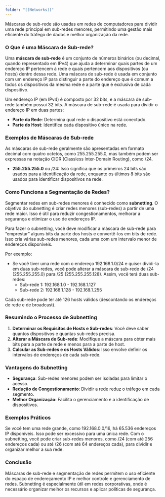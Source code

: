 ```yaml
---
folder: "[[Networks]]"
---
```

Máscaras de sub-rede são usadas em redes de computadores para dividir uma rede principal em sub-redes menores, permitindo uma gestão mais eficiente do tráfego de dados e melhor organização da rede.

### O Que é uma Máscara de Sub-rede?

Uma **máscara de sub-rede** é um conjunto de números binários (ou decimal, quando representado em IPv4) que ajuda a determinar quais partes de um endereço IP pertencem à rede e quais pertencem aos dispositivos (ou hosts) dentro dessa rede. Uma máscara de sub-rede é usada em conjunto com um endereço IP para distinguir a parte do endereço que é comum a todos os dispositivos da mesma rede e a parte que é exclusiva de cada dispositivo.

Um endereço IP (em IPv4) é composto por 32 bits, e a máscara de sub-rede também possui 32 bits. A máscara de sub-rede é usada para dividir o endereço IP em duas partes:

- **Parte da Rede**: Determina qual rede o dispositivo está conectado.
- **Parte do Host**: Identifica cada dispositivo único na rede.

### Exemplos de Máscaras de Sub-rede

As máscaras de sub-rede geralmente são apresentadas em formato decimal com quatro octetos, como 255.255.255.0, mas também podem ser expressas na notação CIDR (Classless Inter-Domain Routing), como /24.

- **255.255.255.0** ou /24: Isso significa que os primeiros 24 bits são usados para a identificação da rede, enquanto os últimos 8 bits são usados para identificar dispositivos na rede.

### Como Funciona a Segmentação de Redes?

Segmentar redes em sub-redes menores é conhecido como **subnetting**. O objetivo do subnetting é criar redes menores (sub-redes) a partir de uma rede maior. Isso é útil para reduzir congestionamentos, melhorar a segurança e otimizar o uso de endereços IP.

Para fazer o subnetting, você deve modificar a máscara de sub-rede para “emprestar” alguns bits da parte dos hosts e convertê-los em bits de rede. Isso cria várias sub-redes menores, cada uma com um intervalo menor de endereços disponíveis.

Por exemplo:

- Se você tiver uma rede com o endereço 192.168.1.0/24 e quiser dividi-la em duas sub-redes, você pode alterar a máscara de sub-rede de /24 (255.255.255.0) para /25 (255.255.255.128). Assim, você terá duas sub-redes:
  - Sub-rede 1: 192.168.1.0 - 192.168.1.127
  - Sub-rede 2: 192.168.1.128 - 192.168.1.255


Cada sub-rede pode ter até 126 hosts válidos (descontando os endereços de rede e de broadcast).

### Resumindo o Processo de Subnetting

1. **Determinar os Requisitos de Hosts e Sub-redes**: Você deve saber quantos dispositivos e quantas sub-redes precisa.
2. **Alterar a Máscara de Sub-rede**: Modifique a máscara para obter mais bits para a parte de rede e menos para a parte de host.
3. **Calcular as Sub-redes e os Hosts Válidos**: Isso envolve definir os intervalos de endereços de cada sub-rede.

### Vantagens do Subnetting

- **Segurança**: Sub-redes menores podem ser isoladas para limitar o acesso.
- **Redução de Congestionamento**: Dividir a rede reduz o tráfego em cada segmento.
- **Melhor Organização**: Facilita o gerenciamento e a identificação de dispositivos.

### Exemplos Práticos

Se você tem uma rede grande, como 192.168.0.0/16, há 65.536 endereços IP disponíveis. Isso pode ser excessivo para uma única rede. Com o subnetting, você pode criar sub-redes menores, como /24 (com até 256 endereços cada) ou até /26 (com até 64 endereços cada), para dividir e organizar melhor a sua rede.

### Conclusão

Máscaras de sub-rede e segmentação de redes permitem o uso eficiente do espaço de endereçamento IP e melhor controle e gerenciamento de redes. Subnetting é especialmente útil em redes corporativas, onde é necessário organizar melhor os recursos e aplicar políticas de segurança.

